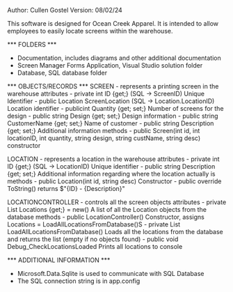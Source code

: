 Author:  Cullen Gostel
Version: 08/02/24

This software is designed for Ocean Creek Apparel. It is intended to allow employees to easily
locate screens within the warehouse.

*** FOLDERS ***
- Documentation, includes diagrams and other additional documentation
- Screen Manager Forms Application, Visual Studio solution folder
- Database, SQL database folder

*** OBJECTS/RECORDS ***
SCREEN - represents a printing screen in the warehouse
    attributes
        - private int ID {get;}                  (SQL -> ScreenID)
            Unique Identifier
        - public Location ScreenLocation         (SQL -> Location.LocationID)
            Location identifier
        - publicint Quantity {get; set;}
            Number of screens for the design
        - public string Design {get; set;}
            Design information
        - public string CustomerName {get; set;}
            Name of customer
        - public string Description {get; set;}
            Additional information
    methods
        - public Screen(int id, int locationID, int quantity, string design, string custName, string desc)
            constructor

LOCATION - represents a location in the warehouse
    attributes
        - private int ID {get;}                  (SQL -> LocationID)
            Unique identifier
        - public string Description {get; set;}
            Additional information regarding where the location actually is
    methods
        - public Location(int id, string desc)
            Constructor
        - public override ToString()
            returns $"{ID} - {Description}"

LOCATIONCONTROLLER - controls all the screen objects
    attributes
        - private List<Location> Locations {get;} = new()
            A list of all the Location objects from the database
    methods
        - public LocationController()
            Constructor, assigns Locations = LoadAllLocationsFromDatabase()S
        - private List<Location> LoadAllLocationsFromDatabase()
            Loads all the locations from the database and returns the list (empty if no objects found)
        - public void Debug_CheckLocationsLoaded
            Prints all locations to console

*** ADDITIONAL INFORMATION ***
- Microsoft.Data.Sqlite is used to communicate with SQL Database
- The SQL connection string is in app.config
